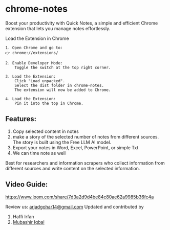 # chrome-notes

Boost your productivity with Quick Notes, a simple and efficient Chrome extension that lets you manage notes effortlessly.

Load the Extension in Chrome

    1. Open Chrome and go to:
    👉 chrome://extensions/

    2. Enable Developer Mode:
        Toggle the switch at the top right corner.

    3. Load the Extension:
        Click "Load unpacked".
        Select the dist folder in chrome-notes.
        The extension will now be added to Chrome.
        
    4. Load the Extension:
        Pin it into the top in Chrome.


## Features:
1. Copy selected content in notes
2. make a story of the selected number of notes from different sources. The story is built using the Free LLM AI model.
3. Export your notes in Word, Excel, PowerPoint, or simple Txt
4. We can time note as well

Best for researchers and information scrapers who collect information from different sources and write content on the selected information. 


## Video Guide:<br>
https://www.loom.com/share/7d3a2d9d4be84c80ae62a9985b36fc4a

Review us:
arjadgohar14@gmail.com
Updated and contributed by
1.    Haffi Irfan
2.    [Mubashir Iqbal](https://github.com/Mubshr07/) 
